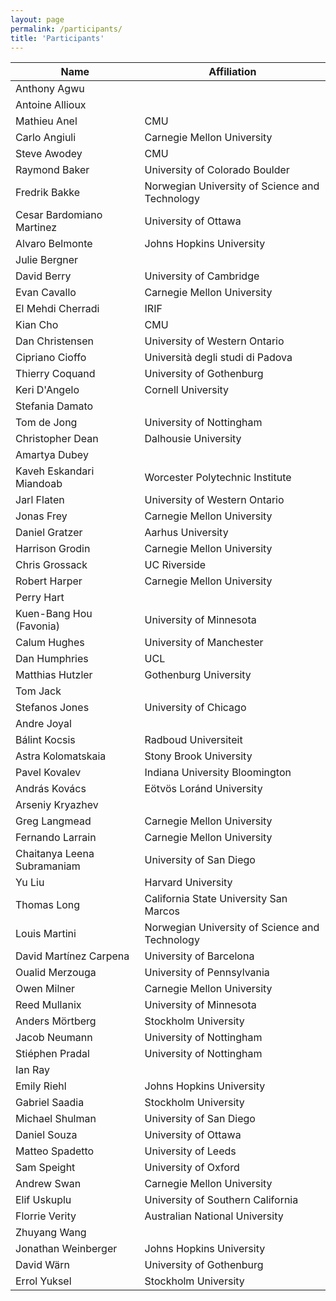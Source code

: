 ```yaml
---
layout: page
permalink: /participants/
title: 'Participants'
---
```


Name | Affiliation
---|---
Anthony Agwu | 
Antoine Allioux | 
Mathieu Anel | CMU
Carlo Angiuli | Carnegie Mellon University
Steve Awodey | CMU
Raymond Baker | University of Colorado Boulder
Fredrik Bakke | Norwegian University of Science and Technology
Cesar Bardomiano Martinez | University of Ottawa
Alvaro Belmonte | Johns Hopkins University
Julie Bergner | 
David Berry | University of Cambridge
Evan Cavallo | Carnegie Mellon University
El Mehdi Cherradi | IRIF
Kian Cho | CMU
Dan Christensen | University of Western Ontario
Cipriano Cioffo | Università degli studi di Padova
Thierry Coquand | University of Gothenburg
Keri D'Angelo | Cornell University
Stefania Damato | 
Tom de Jong | University of Nottingham
Christopher Dean | Dalhousie University
Amartya Dubey | 
Kaveh Eskandari Miandoab | Worcester Polytechnic Institute
Jarl Flaten | University of Western Ontario
Jonas Frey | Carnegie Mellon University
Daniel Gratzer | Aarhus University
Harrison Grodin | Carnegie Mellon University
Chris Grossack | UC Riverside
Robert Harper | Carnegie Mellon University
Perry Hart | 
Kuen-Bang Hou (Favonia) | University of Minnesota
Calum Hughes | University of Manchester
Dan Humphries | UCL
Matthias Hutzler | Gothenburg University
Tom Jack | 
Stefanos Jones | University of Chicago
Andre Joyal | 
Bálint Kocsis | Radboud Universiteit
Astra Kolomatskaia | Stony Brook University
Pavel Kovalev | Indiana University Bloomington
András Kovács | Eötvös Loránd University
Arseniy Kryazhev | 
Greg Langmead | Carnegie Mellon University
Fernando Larrain | Carnegie Mellon University
Chaitanya Leena Subramaniam | University of San Diego
Yu Liu | Harvard University
Thomas Long | California State University San Marcos
Louis Martini | Norwegian University of Science and Technology
David Martínez Carpena | University of Barcelona
Oualid Merzouga | University of Pennsylvania
Owen Milner | Carnegie Mellon University
Reed Mullanix | University of Minnesota
Anders Mörtberg | Stockholm University
Jacob Neumann | University of Nottingham
Stiéphen Pradal | University of Nottingham
Ian Ray | 
Emily Riehl | Johns Hopkins University
Gabriel Saadia | Stockholm University
Michael Shulman | University of San Diego
Daniel Souza | University of Ottawa
Matteo Spadetto | University of Leeds
Sam Speight | University of Oxford
Andrew Swan | Carnegie Mellon University
Elif Uskuplu | University of Southern California
Florrie Verity | Australian National University
Zhuyang Wang | 
Jonathan Weinberger | Johns Hopkins University
David Wärn | University of Gothenburg
Errol Yuksel | Stockholm University
